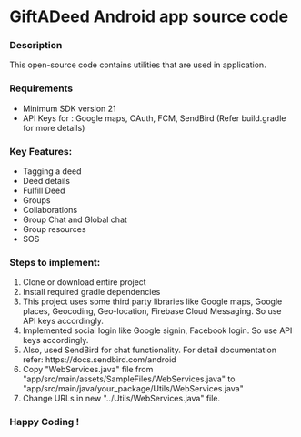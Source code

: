 # GiftADeed Android app source code

<h3>Description</h3>
This open-source code contains utilities that are used in application.

<h3>Requirements</h3>
<ul>
<li>Minimum SDK version 21
<li>API Keys for : Google maps, OAuth, FCM, SendBird (Refer build.gradle for more details)
</ul>

<h3>Key Features:</h3>
<ul>
<li>Tagging a deed
<li>Deed details
<li>Fulfill Deed
<li>Groups
<li>Collaborations
<li>Group Chat and Global chat
<li>Group resources
<li>SOS
</ul>

<h3>Steps to implement:</h3>
<ol>
 <li>Clone or download entire project
 <li>Install required gradle dependencies
 <li>This project uses some third party libraries like Google maps, Google places, Geocoding, Geo-location, Firebase Cloud Messaging. So use API keys accordingly.
 <li>Implemented social login like Google signin, Facebook login. So use API keys accordingly.
 <li>Also, used SendBird for chat functionality. For detail documentation refer: https://docs.sendbird.com/android
 <li>Copy "WebServices.java" file from "app/src/main/assets/SampleFiles/WebServices.java" to "app/src/main/java/your_package/Utils/WebServices.java"
 <li>Change URLs in new "../Utils/WebServices.java" file.
</ol>

<h3>Happy Coding !</h3>
